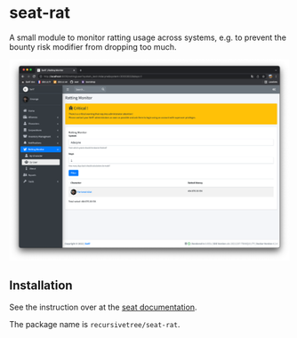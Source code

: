 # seat-rat
A small module to monitor ratting usage across systems, e.g. to prevent the bounty risk modifier from dropping too much.

![Screenshot of the module](screenshot.png)

## Installation
See the instruction over at the [seat documentation](https://eveseat.github.io/docs/community_packages/).

The package name is `recursivetree/seat-rat`.